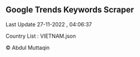 

## Google Trends Keywords Scraper 
 
Last Update 27-11-2022 , 04:06:37

Country List :
VIETNAM.json



© Abdul Muttaqin 

